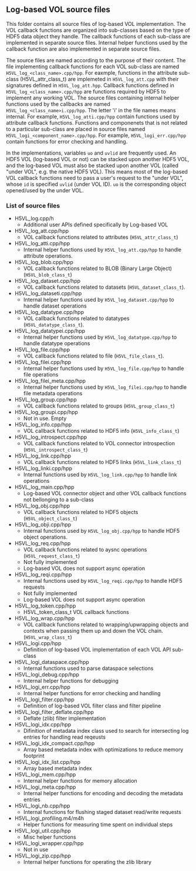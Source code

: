## Log-based VOL source files

This folder contains all source files of log-based VOL implementation.
The VOL callback functions are organized into sub-classes based on the type of HDF5 data object they handle.
The callback functions of each sub-class are implemented in separate source files.
Internal helper functions used by the callback function are also implemented in separate source files.

The source files are named according to the purpose of their content.
The file implementing callback functions for each VOL sub-class are named `H5VL_log_<class_name>.cpp/hpp`.
For eaxmple, functions in the attribute sub-class (H5VL_attr_class_t) are implemeted in `H5VL_log_att.cpp` with their signatures defined in `H5VL_log_att.hpp`. Callback functions defined in `H5VL_log_<class_name>.cpp/hpp` are functions required by HDF5 to implement any working VOL. 
The source files containing internal helper functions used by the callbacks are named `H5VL_log_<class_name>i.cpp/hpp`.
The letter 'i' in the file names means internal.
For example, `H5VL_log_atti.cpp/hpp` contain functions used by attribute callback functions. 
Functions and componenets that is not related to a particular sub-class are placed in source files named `H5VL_logi_<component_name>.cpp/hpp`.
For example, `H5VL_logi_err.cpp/hpp` contain functions for error checking and handling.

In the implementations, variables `uo` and `uvlid` are frequently used. An HDF5 VOL (log-based VOL or not) can be stacked upon another HDF5 VOL, and the log-based VOL must also be stacked upon another VOL (called "under VOL", e.g. the native HDF5 VOL). This means most of the log-based VOL callback functions need to pass a user's request to the "under VOL", whose `id` is specified `uvlid` (under VOL ID). `uo` is the corresponding object opened/used by the under VOL.

### List of source files
* H5VL_log.cpp/h
  + Additional user APIs defined specifically by Log-based VOL
* H5VL_log_att.cpp/hpp
  + VOL callback functions related to attributes (`H5VL_attr_class_t`)
* H5VL_log_atti.cpp/hpp
  + Internal helper functions used by `H5VL_log_att.cpp/hpp` to handle attribute operations.
* H5VL_log_blob.cpp/hpp
  + VOL callback functions related to BLOB (Binary Large Object) (`H5VL_blob_class_t`)
* H5VL_log_dataset.cpp/hpp
  + VOL callback functions related to datasets (`H5VL_dataset_class_t`).
* H5VL_log_dataseti.cpp/hpp
  + Internal helper functions used by `H5VL_log_dataset.cpp/hpp` to handle dataset operations
* H5VL_log_datatype.cpp/hpp
  + VOL callback functions related to datatypes (`H5VL_datatype_class_t`).
* H5VL_log_datatypei.cpp/hpp
  + Internal helper functions used by `H5VL_log_datatype.cpp/hpp` to handle datatype operations
* H5VL_log_file.cpp/hpp
  + VOL callback functions related to file (`H5VL_file_class_t`).
* H5VL_log_filei.cpp/hpp
  + Internal helper functions used by `H5VL_log_file.cpp/hpp` to handle file operations
* H5VL_log_filei_meta.cpp/hpp
  + Internal helper functions used by `H5VL_log_filei.cpp/hpp` to handle file metadata operations
* H5VL_log_group.cpp/hpp
  + VOL callback functions related to groups (`H5VL_group_class_t`)
* H5VL_log_groupi.cpp/hpp
  + Not in use. Empty
* H5VL_log_info.cpp/hpp
  + VOL callback functions related to HDF5 info (`H5VL_info_class_t`)
* H5VL_log_introspect.cpp/hpp
  + VOL callback functions related to VOL connector introspection (`H5VL_introspect_class_t`)
* H5VL_log_link.cpp/hpp
  + VOL callback functions related to HDF5 links (`H5VL_link_class_t`)
* H5VL_log_linki.cpp/hpp
  + Internal functions used by `H5VL_log_link.cpp/hpp` to handle link operations
* H5VL_log_main.cpp/hpp
  + Log-based VOL connector object and other VOL callback functions not bellonging to a sub-class
* H5VL_log_obj.cpp/hpp
  + VOL callback functions related to HDF5 objects (`H5VL_object_class_t`)
* H5VL_log_obji.cpp/hpp
  + Internal functions used by `H5VL_log_obj.cpp/hpp` to handle HDF5 object operations.
* H5VL_log_req.cpp/hpp
  + VOL callback functions related to aysnc operations (`H5VL_request_class_t`)
  + Not fully implemented
  + Log-based VOL does not support async operation
* H5VL_log_reqi.cpp/hpp
  + Internal functions used by `H5VL_log_reqi.cpp/hpp` to handle HDF5 requests
  + Not fully implemented
  + Log-based VOL does not support async operation
* H5VL_log_token.cpp/hpp
  + H5VL_token_class_t VOL callback functions
* H5VL_log_wrap.cpp/hpp
  + VOL callback functions related to wrapping/upwrapping objects and contexts when passing them up and down the VOL chain. (`H5VL_wrap_class_t`)
* H5VL_logi.cpp/hpp
  + Definition of log-based VOL implementation of each VOL API sub-class
* H5VL_logi_dataspace.cpp/hpp
  + Internal functions used to parse dataspace selections
* H5VL_logi_debug.cpp/hpp
  + Internal helper functions for debugging
* H5VL_logi_err.cpp/hpp
  + Internal helper functions for error checking and handling
* H5VL_logi_filter.cpp/hpp
  + Definition of log-based VOL filter class and filter pipeline
* H5VL_logi_filter_deflate.cpp/hpp
  + Deflate (zlib) filter implementation
* H5VL_logi_idx.cpp/hpp
  + Difinition of metadata index class used to search for intersecting log entries for handling read reqeusts
* H5VL_logi_idx_compact.cpp/hpp
  + Array based metadata index with optimizations to reduce memory footprint
* H5VL_logi_idx_list.cpp/hpp
  + Array based metadata index
* H5VL_logi_mem.cpp/hpp
  + Internal helper functions for memory allocation
* H5VL_logi_meta.cpp/hpp
  + Internal helper functions for encoding and decoding the metadata entries
* H5VL_logi_nb.cpp/hpp
  + Internal functions for flushing staged dataset read/write requests
* H5VL_logi_profiling.m4/m4h
  + Helper functions for measuring time spent on individual steps
* H5VL_logi_util.cpp/hpp
  + Misc helper functions
* H5VL_logi_wrapper.cpp/hpp
  + Not in use
* H5VL_logi_zip.cpp/hpp
  + Internal helper functions for operating the zlib library
